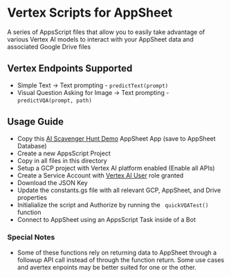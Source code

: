 # Vertex Scripts for AppSheet
A series of AppsScript files that allow you to easily take advantage of various Vertex AI models to interact with your AppSheet data and associated Google Drive files

## Vertex Endpoints Supported
* Simple Text -> Text prompting - ```predictText(prompt)```
* Visual Question Asking for Image -> Text prompting - ```predictVQA(prompt, path)```

## Usage Guide
* Copy this [AI Scavenger Hunt Demo](https://www.appsheet.com/Template/AppDef?appName=AIScavengerHuntDEMO-4098054&utm_source=share_app_link) AppSheet App (save to AppSheet Database)
* Create a new AppsScript Project
* Copy in all files in this directory
* Setup a GCP project with Vertex AI platform enabled (Enable all APIs)
* Create a Service Account with [Vertex AI User](https://cloud.google.com/vertex-ai/docs/general/access-control#aiplatform.user) role granted
* Download the JSON Key
* Update the constants.gs file with all relevant GCP, AppSheet, and Drive properties
* Initialialize the script and Authorize by running the ``` quickVQATest()``` function
* Connect to AppSheet using an AppsScript Task inside of a Bot

### Special Notes
- Some of these functions rely on returning data to AppSheet through a followup API call instead of through the function return. Some use cases and avertex enpoints may be better suited for one or the other. 
